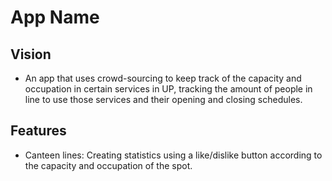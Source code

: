 # App Name

## Vision
- An app that uses crowd-sourcing to keep track of the capacity and occupation in certain services in UP, tracking the amount of people in line to use those services and their opening and closing schedules.

## Features
- Canteen lines: Creating statistics using a like/dislike button according to the capacity and occupation of the spot.
